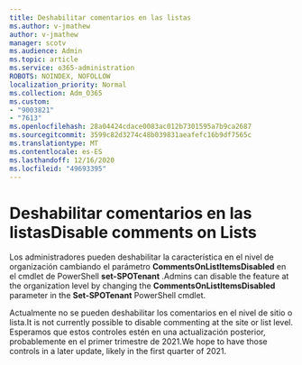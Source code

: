 ```yaml
---
title: Deshabilitar comentarios en las listas
ms.author: v-jmathew
author: v-jmathew
manager: scotv
ms.audience: Admin
ms.topic: article
ms.service: o365-administration
ROBOTS: NOINDEX, NOFOLLOW
localization_priority: Normal
ms.collection: Adm_O365
ms.custom:
- "9003821"
- "7613"
ms.openlocfilehash: 28a04424cdace0083ac012b7301595a7b9ca2687
ms.sourcegitcommit: 3599c82d3274c48b039831aeafefc16b9df7565c
ms.translationtype: MT
ms.contentlocale: es-ES
ms.lasthandoff: 12/16/2020
ms.locfileid: "49693395"
---
```

# <a name="disable-comments-on-lists"></a><span data-ttu-id="5044a-102">Deshabilitar comentarios en las listas</span><span class="sxs-lookup"><span data-stu-id="5044a-102">Disable comments on Lists</span></span>

<span data-ttu-id="5044a-103">Los administradores pueden deshabilitar la característica en el nivel de organización cambiando el parámetro **CommentsOnListItemsDisabled** en el cmdlet de PowerShell **set-SPOTenant** .</span><span class="sxs-lookup"><span data-stu-id="5044a-103">Admins can disable the feature at the organization level by changing the **CommentsOnListItemsDisabled** parameter in the **Set-SPOTenant** PowerShell cmdlet.</span></span>

<span data-ttu-id="5044a-104">Actualmente no se pueden deshabilitar los comentarios en el nivel de sitio o lista.</span><span class="sxs-lookup"><span data-stu-id="5044a-104">It is not currently possible to disable commenting at the site or list level.</span></span> <span data-ttu-id="5044a-105">Esperamos que estos controles estén en una actualización posterior, probablemente en el primer trimestre de 2021.</span><span class="sxs-lookup"><span data-stu-id="5044a-105">We hope to have those controls in a later update, likely in the first quarter of 2021.</span></span>
